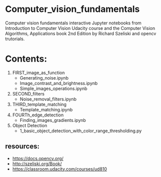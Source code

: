 # Computer_vision_fundamentals
Computer vision fundamentals interactive Jupyter notebooks from Introduction to Computer Vision Udacity course and the Computer Vision Algorithms, Applications book 2nd Edition by Richard Szeliski and opencv trutorials.

# Contents:
1. FIRST_image_as_function
    - Generating_noise.ipynb
    - Image_contrast_and_brightness.ipynb
    - Simple_images_operations.ipynb
2. SECOND_filters
    - Noise_removal_filters.ipynb 
3. THIRD_template_matching
    - Template_matching.ipynb
4. FOURTh_edge_detection
    - Finding_images_gradients.ipynb
5. Object Detection
    - 1_basic_object_detection_with_color_range_thresholding.py

## resources:
-	https://docs.opencv.org/
-	http://szeliski.org/Book/
-	https://classroom.udacity.com/courses/ud810
